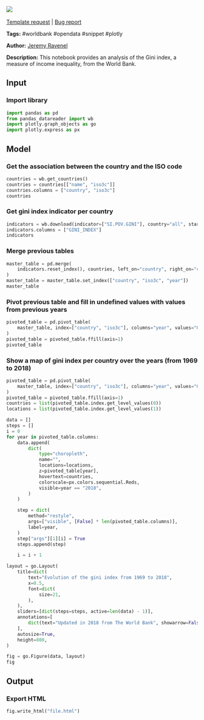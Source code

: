 <a href="https://app.naas.ai/user-redirect/naas/downloader?url=https://raw.githubusercontent.com/jupyter-naas/awesome-notebooks/master/WorldBank/WorldBank_Gini_index.ipynb" target="_parent"><img src="https://naasai-public.s3.eu-west-3.amazonaws.com/open_in_naas.svg"/></a><br><br><a href="https://github.com/jupyter-naas/awesome-notebooks/issues/new?assignees=&labels=&template=template-request.md&title=Tool+-+Action+of+the+notebook+">Template request</a> | <a href="https://github.com/jupyter-naas/awesome-notebooks/issues/new?assignees=&labels=bug&template=bug_report.md&title=WorldBank+-+Gini+index:+Error+short+description">Bug report</a>

**Tags:** #worldbank #opendata #snippet #plotly

**Author:** [Jeremy Ravenel](https://www.linkedin.com/in/ACoAAAJHE7sB5OxuKHuzguZ9L6lfDHqw--cdnJg/)

**Description:** This notebook provides an analysis of the Gini index, a measure of income inequality, from the World Bank.

## Input

### Import library


```python
import pandas as pd
from pandas_datareader import wb
import plotly.graph_objects as go
import plotly.express as px
```

## Model

### Get the association between the country and the ISO code


```python
countries = wb.get_countries()
countries = countries[["name", "iso3c"]]
countries.columns = ["country", "iso3c"]
countries
```

### Get gini index indicator per country


```python
indicators = wb.download(indicator=["SI.POV.GINI"], country="all", start=1967, end=2018)
indicators.columns = ["GINI_INDEX"]
indicators
```

### Merge previous tables


```python
master_table = pd.merge(
    indicators.reset_index(), countries, left_on="country", right_on="country"
)
master_table = master_table.set_index(["country", "iso3c", "year"])
master_table
```

### Pivot previous table and fill in undefined values with values from previous years


```python
pivoted_table = pd.pivot_table(
    master_table, index=["country", "iso3c"], columns="year", values="GINI_INDEX"
)
pivoted_table = pivoted_table.ffill(axis=1)
pivoted_table
```

### Show a map of gini index per country over the years (from 1969 to 2018)


```python
pivoted_table = pd.pivot_table(
    master_table, index=["country", "iso3c"], columns="year", values="GINI_INDEX"
)
pivoted_table = pivoted_table.ffill(axis=1)
countries = list(pivoted_table.index.get_level_values(0))
locations = list(pivoted_table.index.get_level_values(1))

data = []
steps = []
i = 0
for year in pivoted_table.columns:
    data.append(
        dict(
            type="choropleth",
            name="",
            locations=locations,
            z=pivoted_table[year],
            hovertext=countries,
            colorscale=px.colors.sequential.Reds,
            visible=year == "2018",
        )
    )

    step = dict(
        method="restyle",
        args=["visible", [False] * len(pivoted_table.columns)],
        label=year,
    )
    step["args"][1][i] = True
    steps.append(step)

    i = i + 1

layout = go.Layout(
    title=dict(
        text="Evolution of the gini index from 1969 to 2018",
        x=0.5,
        font=dict(
            size=21,
        ),
    ),
    sliders=[dict(steps=steps, active=len(data) - 1)],
    annotations=[
        dict(text="Updated in 2018 from The World Bank", showarrow=False, x=1, y=-0.05)
    ],
    autosize=True,
    height=800,
)

fig = go.Figure(data, layout)
fig
```

## Output

### Export HTML


```python
fig.write_html("file.html")
```
